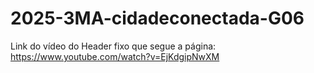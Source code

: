 # 2025-3MA-cidadeconectada-G06

Link do vídeo do Header fixo que segue a página: https://www.youtube.com/watch?v=EjKdgipNwXM
